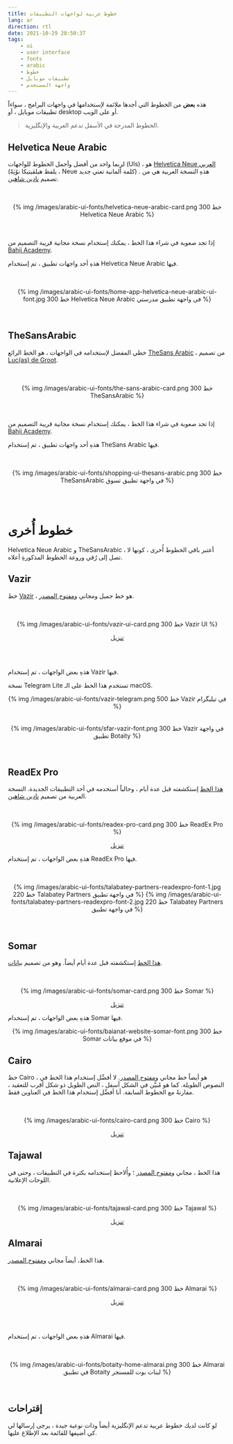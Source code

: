 ```yaml
---
title: خطوط عربية لواجهات التطبيقات
lang: ar
direction: rtl
date: 2021-10-29 20:50:37
tags: 
	- ui
	- user interface
	- fonts
	- arabic
	- خطوط
	- تطبيقات موبايل
	- واجهة المستخدم
---
```



هذه **بعض** من الخطوط التي أجدها ملائمة لإستخدامها في واجهات البرامج ، سواءاً تطبيقات موبايل ، أو desktop أو على الويب.

> الخطوط المدرجة في الأسفل تدعم العربية والإنگليزية.

## Helvetica Neue Arabic

لربما واحد من أفضل وأجمل الخطوط للواجهات (UIs) ، هو [Helvetica Neue العربي](https://www.linotype.com/670004/neue-helvetica-arabic-family.html) (يلفظ هيلڤيتيكا نوُيَهْ ، Neue كلمة ألمانية تعني جديد) . هذهِ النسخة العربية هي من تصميم [نادين شاهين](https://arabictype.com).

<br>
<br>
<center>
{% img /images/arabic-ui-fonts/helvetica-neue-arabic-card.png 300 خط Helvetica Neue Arabic   %}
</center>
<br>
<br>

إذا تجد صعوبة في شراء هذا الخط ، يمكنك إستخدام نسخة مجانية قريبة التصميم من [Bahij Academy](https://www.deviantart.com/bahijvirtualacademy/gallery).


هذهِ أحد واجهات تطبيق ، تم إستخدام Helvetica Neue Arabic فيها.


<br>
<br>
<center>
{% img /images/arabic-ui-fonts/home-app-helvetica-neue-arabic-ui-font.jpg 300 خط Helvetica Neue Arabic في واجهة تطبيق مدرستي  %}
</center>
<br>
<br>


## TheSansArabic

خطي المفضل لإستخدامه في الواجهات ، هو الخط الرائع [TheSans Arabic](https://www.lucasfonts.com/fonts/package_details/thesansarabic-j4) ، من تصميم [Luc(as) de Groot](https://www.lucasfonts.com/about/lucas-de-groot).


<br>
<br>
<center>
{% img /images/arabic-ui-fonts/the-sans-arabic-card.png 300 خط TheSansArabic   %}
</center>
<br>
<br>

إذا تجد صعوبة في شراء هذا الخط ، يمكنك إستخدام نسخة مجانية قريبة التصميم من [Bahij Academy](https://www.deviantart.com/bahijvirtualacademy/gallery).



هذهِ أحد واجهات تطبيق ، تم إستخدام TheSans Arabic فيها.


<br>
<br>
<center>
{% img /images/arabic-ui-fonts/shopping-ui-thesans-arabic.png 300 خط TheSansArabic في واجهة تطبيق تسوق  %}
</center>
<br>
<br>


<br>


# خطوط أُخرى

Helvetica Neue Arabic و TheSansArabic ، أعتبر باقي الخطوط أُخرى ، كونها لا تصل إلى رُقي وروعة الخطوط المذكورةِ أعلاه.

## Vazir

خط [Vazir](https://rastikerdar.github.io/vazir-font/) ، هو خط جميل ومجاني و[مفتوح المصدر](https://github.com/rastikerdar/vazir-font). 

<br>
<br>
<center>
{% img /images/arabic-ui-fonts/vazir-ui-card.png 300 خط Vazir UI   %}

 [تنزيل](https://github.com/rastikerdar/vazir-font/releases)
</center>
<br>
<br>


هذهِ بعض الواجهات ، تم إستخدام Vazir فيها.

نسخة Telegram Lite تستخدم هذا الخط على الـ macOS.


<center>
{% img /images/arabic-ui-fonts/vazir-telegram.png 500 خط Vazir في تيليگرام   %}
</center>

<br>
<br>
<center>
{% img /images/arabic-ui-fonts/sfar-vazir-font.png 300 خط Vazir في واجهة تطبيق Botaity  %}
</center>
<br>
<br>

## ReadEx Pro

[هذا الخط](https://github.com/ThomasJockin/readexpro) إستكشفته قبل عدة أيام ، وحالياً أستخدمه في أحد التطبيقات الجديدة. النسخة العربية من  تصميم [نادين شاهين](https://arabictype.com).

<br>
<br>
<center>
{% img /images/arabic-ui-fonts/readex-pro-card.png 300 خط ReadEx Pro   %}

 [تنزيل](https://github.com/rastikerdar/readexpro/releases)
</center>


هذهِ بعض الواجهات ، تم إستخدام ReadEx Pro فيها.


<br>
<br>
<center>
{% img /images/arabic-ui-fonts/talabatey-partners-readexpro-font-1.jpg 220 خط Talabatey Partners في واجهة تطبيق   %}
{% img /images/arabic-ui-fonts/talabatey-partners-readexpro-font-2.jpg 220 خط Talabatey Partners في واجهة تطبيق   %}
</center>
<br>
<br>

## Somar

[هذا الخط](https://www.behance.net/gallery/113169369/Somar-Typeface) إستكشفته قبل عدة أيام أيضاً. وهو من تصميم  [بيانات](https://www.baianat.com/download/file-c7k9c8kuwxc585). 

<br>
<br>
<center>
{% img /images/arabic-ui-fonts/somar-card.png 300 خط Somar   %}

[تنزيل](https://www.baianat.com/download/file-c7k9c8kuwxc585)
</center>

هذهِ بعض الواجهات ، تم إستخدام Somar فيها.


<center>
{% img /images/arabic-ui-fonts/baianat-website-somar-font.png 300 خط Somar في موقع بيانات   %}
</center>




## Cairo

خط Cairo ، هو أيضاً خط مجاني و[مفتوح المصدر](https://github.com/Gue3bara/Cairo). لا أفضِّل إستخدام هذا الخط في النصوص الطويلة. كما هو مُبيَّن في الشكل أسفل ، النص الطويل ذو شكل أقرب للتعقيد ، مقارنةً مع الخطوط السابقة. أنا أفضِّل إستخدام هذا الخط في العناوين فقط.

<br>
<br>
<center>
{% img /images/arabic-ui-fonts/cairo-card.png 300 خط Cairo   %}

[ تنزيل](https://fonts.google.com/specimen/Cairo?subset=arabic)
</center>


## Tajawal

هذا الخط ، مجاني و[مفتوح المصدر](https://github.com/googlefonts/tajawal) ؛ وأُلاحظ إستخدامه بكثرة في التطبيقات ، وحتى في اللوحات الإعلانية.

<br>
<br>
<center>
{% img /images/arabic-ui-fonts/tajawal-card.png 300 خط Tajawal   %}

[ تنزيل](https://fonts.google.com/specimen/Tajawal?subset=arabic)
</center>


## Almarai

هذا الخط، أيضاً مجاني و[مفتوح المصدر](https://github.com/JuergenWillrodt/Almarai).

<br>
<br>
<center>
{% img /images/arabic-ui-fonts/almarai-card.png 300 خط Almarai   %}

[ تنزيل](https://fonts.google.com/specimen/Almarai?subset=arabic#standard-styles)
</center>
<br>
<br>

هذهِ بعض الواجهات ، تم إستخدام Almarai فيها.

<br>
<br>
<center>
{% img /images/arabic-ui-fonts/botaity-home-almarai.png 300 خط Almarai في تطبيق Botaity لبنات بوت للمسنجر  %}
</center>
<br>
<br>


## إقتراحات

لو كانت لديك خطوط عربية تدعم الإنگليزية أيضاً وذات نوعية جيدة ، يرجى إرسالها لي كي أضيفها للقائمة بعد الإطلاع عليها.


